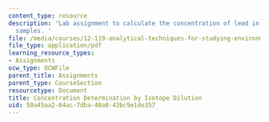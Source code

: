 ```yaml
---
content_type: resource
description: 'Lab assignment to calculate the concentration of lead in two different
  samples. '
file: /media/courses/12-119-analytical-techniques-for-studying-environmental-and-geologic-samples-spring-2011/50a45aa264ac7dba40a043bc9e1de357_MIT12_119S11_assignment1.pdf
file_type: application/pdf
learning_resource_types:
- Assignments
ocw_type: OCWFile
parent_title: Assignments
parent_type: CourseSection
resourcetype: Document
title: Concentration Determination by Isotope Dilution
uid: 50a45aa2-64ac-7dba-40a0-43bc9e1de357
---
```

